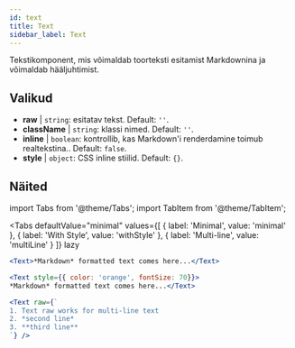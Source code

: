 ```yaml
---
id: text 
title: Text
sidebar_label: Text
---
```


Tekstikomponent, mis võimaldab toorteksti esitamist Markdownina ja võimaldab hääljuhtimist.

## Valikud

* __raw__ | `string`: esitatav tekst. Default: `''`.
* __className__ | `string`: klassi nimed. Default: `''`.
* __inline__ | `boolean`: kontrollib, kas Markdown'i renderdamine toimub realtekstina.. Default: `false`.
* __style__ | `object`: CSS inline stiilid. Default: `{}`.


## Näited


import Tabs from '@theme/Tabs';
import TabItem from '@theme/TabItem';

<Tabs
    defaultValue="minimal"
    values={[
        { label: 'Minimal', value: 'minimal' },
        { label: 'With Style', value: 'withStyle' },
        { label: 'Multi-line', value: 'multiLine' }
    ]}
    lazy
>
<TabItem value="minimal">

```jsx live
<Text>*Markdown* formatted text comes here...</Text>
```

</TabItem>

<TabItem value="withStyle">

```jsx live
<Text style={{ color: 'orange', fontSize: 70}}>
*Markdown* formatted text comes here...</Text>
```
</TabItem>

<TabItem value="multiLine">

```jsx live
<Text raw={`
1. Text raw works for multi-line text
2. *second line*
3. **third line**
`} />
```
</TabItem>

</Tabs>
